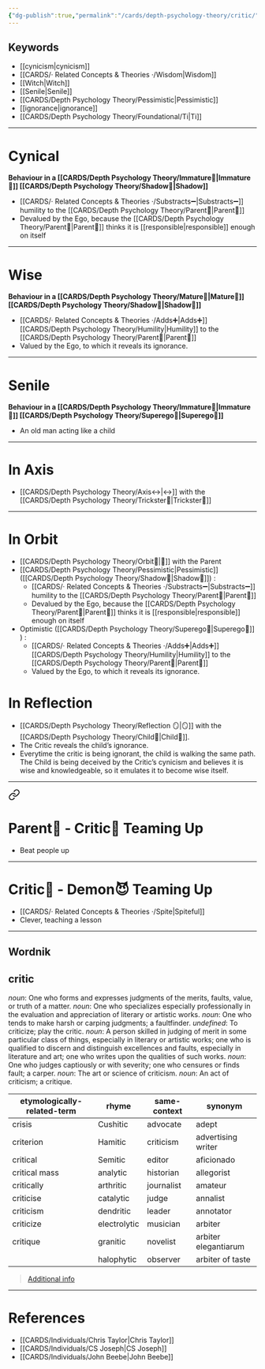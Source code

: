 ```yaml
---
{"dg-publish":true,"permalink":"/cards/depth-psychology-theory/critic/","noteIcon":"1","created":"2022-12-31T00:56:27.359+01:00","updated":"2023-05-27T15:36:21.937+02:00"}
---
```



## Keywords 
- [[cynicism\|cynicism]]
- [[CARDS/· Related Concepts & Theories ·/Wisdom\|Wisdom]]
- [[Witch\|Witch]]
- [[Senile\|Senile]]
- [[CARDS/Depth Psychology Theory/Pessimistic\|Pessimistic]]
- [[ignorance\|ignorance]]
- [[CARDS/Depth Psychology Theory/Foundational/Ti\|Ti]]
---
# Cynical 
**Behaviour in a [[CARDS/Depth Psychology Theory/Immature🐇\|Immature🐇]] [[CARDS/Depth Psychology Theory/Shadow👥\|Shadow]]** 
- [[CARDS/· Related Concepts & Theories ·/Substracts➖\|Substracts➖]] humility to the [[CARDS/Depth Psychology Theory/Parent🤨\|Parent🤨]] 
- Devalued by the Ego, because the [[CARDS/Depth Psychology Theory/Parent🤨\|Parent🤨]] thinks it is [[responsible\|responsible]] enough on itself 
---
# Wise 
**Behaviour in a [[CARDS/Depth Psychology Theory/Mature🐢\|Mature🐢]] [[CARDS/Depth Psychology Theory/Shadow👥\|Shadow👥]]** 
- [[CARDS/· Related Concepts & Theories ·/Adds➕\|Adds➕]] [[CARDS/Depth Psychology Theory/Humility\|Humility]] to the [[CARDS/Depth Psychology Theory/Parent🤨\|Parent🤨]] 
- Valued by the Ego, to which it reveals its ignorance. 
---
# Senile 
**Behaviour in a [[CARDS/Depth Psychology Theory/Immature🐇\|Immature🐇]] [[CARDS/Depth Psychology Theory/Superego👹\|Superego👹]]** 
- An old man acting like a child 
---
# In Axis 
- [[CARDS/Depth Psychology Theory/Axis↔️\|↔️]] with the [[CARDS/Depth Psychology Theory/Trickster🤡\|Trickster🤡]] 
---
# In Orbit 
- [[CARDS/Depth Psychology Theory/Orbit🔄\|💫]] with the Parent 
- [[CARDS/Depth Psychology Theory/Pessimistic\|Pessimistic]] ([[CARDS/Depth Psychology Theory/Shadow👥\|Shadow👥]]) : 
	- [[CARDS/· Related Concepts & Theories ·/Substracts➖\|Substracts➖]] humility to the [[CARDS/Depth Psychology Theory/Parent🤨\|Parent🤨]] 
	- Devalued by the Ego, because the [[CARDS/Depth Psychology Theory/Parent🤨\|Parent🤨]] thinks it is [[responsible\|responsible]] enough on itself 
- Optimistic ([[CARDS/Depth Psychology Theory/Superego👹\|Superego👹]] ) : 
	- [[CARDS/· Related Concepts & Theories ·/Adds➕\|Adds➕]] [[CARDS/Depth Psychology Theory/Humility\|Humility]] to the [[CARDS/Depth Psychology Theory/Parent🤨\|Parent🤨]] 
	- Valued by the Ego, to which it reveals its ignorance. 

# In Reflection 
- [[CARDS/Depth Psychology Theory/Reflection 🪞\|🪞]] with the [[CARDS/Depth Psychology Theory/Child👼\|Child👼]]. 
- The Critic reveals the child’s ignorance. 
- Everytime the critic is being ignorant, the child is walking the same path. The Child is being deceived by the Critic’s cynicism and believes it is wise and knowledgeable, so it emulates it to become wise itself. 
---

<div class="transclusion internal-embed is-loaded"><a class="markdown-embed-link" href="/cards/depth-psychology-theory/parent/#parent-critic-teaming-up" aria-label="Open link"><svg xmlns="http://www.w3.org/2000/svg" width="24" height="24" viewBox="0 0 24 24" fill="none" stroke="currentColor" stroke-width="2" stroke-linecap="round" stroke-linejoin="round" class="svg-icon lucide-link"><path d="M10 13a5 5 0 0 0 7.54.54l3-3a5 5 0 0 0-7.07-7.07l-1.72 1.71"></path><path d="M14 11a5 5 0 0 0-7.54-.54l-3 3a5 5 0 0 0 7.07 7.07l1.71-1.71"></path></svg></a><div class="markdown-embed">



# Parent🤨 - Critic🤔 Teaming Up 
- Beat people up 
---

</div></div>


# Critic🤔 - Demon😈 Teaming Up 
- [[CARDS/· Related Concepts & Theories ·/Spite\|Spiteful]] 
- Clever, teaching a lesson

---
## Wordnik
## critic
*noun*: One who forms and expresses judgments of the merits, faults, value, or truth of a matter.
*noun*: One who specializes especially professionally in the evaluation and appreciation of literary or artistic works.
*noun*: One who tends to make harsh or carping judgments; a faultfinder.
*undefined*: To criticize; play the critic.
*noun*: A person skilled in judging of merit in some particular class of things, especially in literary or artistic works; one who is qualified to discern and distinguish excellences and faults, especially in literature and art; one who writes upon the qualities of such works.
*noun*: One who judges captiously or with severity; one who censures or finds fault; a carper.
*noun*: The art or science of criticism.
*noun*: An act of criticism; a critique.

| etymologically-related-term |rhyme |same-context |synonym |
| --- | --- | --- | --- |
| crisis | Cushitic | advocate | adept |
| criterion | Hamitic | criticism | advertising writer |
| critical | Semitic | editor | aficionado |
| critical mass | analytic | historian | allegorist |
| critically | arthritic | journalist | amateur |
| criticise | catalytic | judge | annalist |
| criticism | dendritic | leader | annotator |
| criticize | electrolytic | musician | arbiter |
| critique | granitic | novelist | arbiter elegantiarum |
|  | halophytic | observer | arbiter of taste |

> [Additional info](https://www.wordnik.com/words/critic)


---
# References 
- [[CARDS/Individuals/Chris Taylor\|Chris Taylor]]
- [[CARDS/Individuals/CS Joseph\|CS Joseph]] 
- [[CARDS/Individuals/John Beebe\|John Beebe]] 
